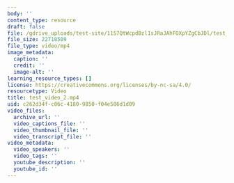 ```yaml
---
body: ''
content_type: resource
draft: false
file: /gdrive_uploads/test-site/11S7QtWcpdBzl1sJRaJAhFOXpYZgCbJDl/test_video_2.mp4
file_size: 22718509
file_type: video/mp4
image_metadata:
  caption: ''
  credit: ''
  image-alt: ''
learning_resource_types: []
license: https://creativecommons.org/licenses/by-nc-sa/4.0/
resourcetype: Video
title: test_video_2.mp4
uid: c262d34f-c06c-4180-9850-f04e586d1d09
video_files:
  archive_url: ''
  video_captions_file: ''
  video_thumbnail_file: ''
  video_transcript_file: ''
video_metadata:
  video_speakers: ''
  video_tags: ''
  youtube_description: ''
  youtube_id: ''
---
```

